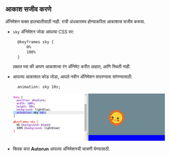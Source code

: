 ## आकाश सजीव करणे

अ‍ॅनिमेशन फक्त हालचालीसाठी नाही. रात्री अंधकारमय होण्याकरिता आकाशास सजीव करूया.

+ `sky` अ‍ॅनिमेशन जोडा आपल्या CSS वर:
    
        @keyframes sky {
            0%
            100%
        }
        
    
    लक्षात घ्या की आपण आकाशाचा रंग अ‍ॅनिमेट करीत आहात, आणि स्थिती नाही.

+ आपल्या आकाशात कोड जोडा, आपले नवीन अ‍ॅनिमेशन वापरण्यास सांगण्यासाठी:
    
        animation: sky 10s;
        
    
    ![screenshot](images/sunrise-sky.png)

+ क्लिक करा **Autorun** आपल्या अ‍ॅनिमेशनची चाचणी घेण्यासाठी.